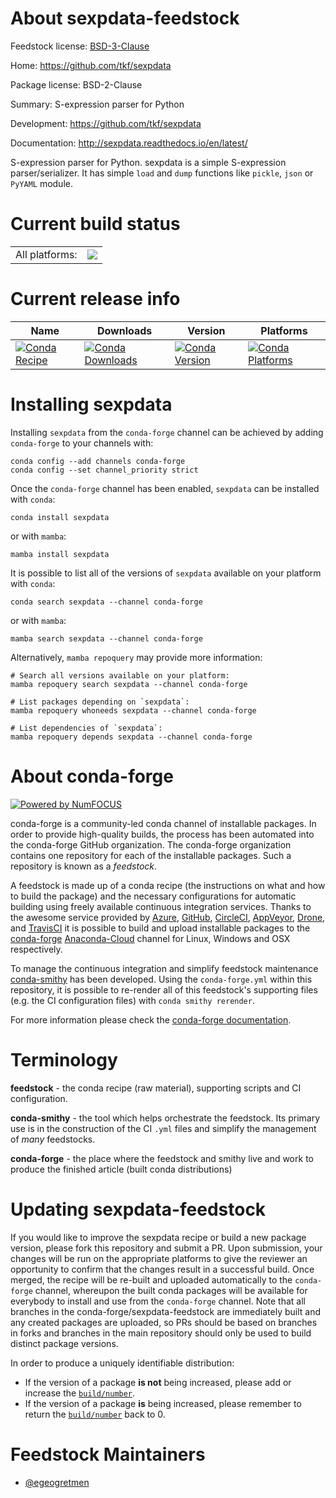 About sexpdata-feedstock
========================

Feedstock license: [BSD-3-Clause](https://github.com/conda-forge/sexpdata-feedstock/blob/main/LICENSE.txt)

Home: https://github.com/tkf/sexpdata

Package license: BSD-2-Clause

Summary: S-expression parser for Python

Development: https://github.com/tkf/sexpdata

Documentation: http://sexpdata.readthedocs.io/en/latest/

S-expression parser for Python. sexpdata is a simple S-expression parser/serializer.
It has simple `load` and `dump` functions like `pickle`, `json` or `PyYAML`
module.


Current build status
====================


<table><tr><td>All platforms:</td>
    <td>
      <a href="https://dev.azure.com/conda-forge/feedstock-builds/_build/latest?definitionId=4660&branchName=main">
        <img src="https://dev.azure.com/conda-forge/feedstock-builds/_apis/build/status/sexpdata-feedstock?branchName=main">
      </a>
    </td>
  </tr>
</table>

Current release info
====================

| Name | Downloads | Version | Platforms |
| --- | --- | --- | --- |
| [![Conda Recipe](https://img.shields.io/badge/recipe-sexpdata-green.svg)](https://anaconda.org/conda-forge/sexpdata) | [![Conda Downloads](https://img.shields.io/conda/dn/conda-forge/sexpdata.svg)](https://anaconda.org/conda-forge/sexpdata) | [![Conda Version](https://img.shields.io/conda/vn/conda-forge/sexpdata.svg)](https://anaconda.org/conda-forge/sexpdata) | [![Conda Platforms](https://img.shields.io/conda/pn/conda-forge/sexpdata.svg)](https://anaconda.org/conda-forge/sexpdata) |

Installing sexpdata
===================

Installing `sexpdata` from the `conda-forge` channel can be achieved by adding `conda-forge` to your channels with:

```
conda config --add channels conda-forge
conda config --set channel_priority strict
```

Once the `conda-forge` channel has been enabled, `sexpdata` can be installed with `conda`:

```
conda install sexpdata
```

or with `mamba`:

```
mamba install sexpdata
```

It is possible to list all of the versions of `sexpdata` available on your platform with `conda`:

```
conda search sexpdata --channel conda-forge
```

or with `mamba`:

```
mamba search sexpdata --channel conda-forge
```

Alternatively, `mamba repoquery` may provide more information:

```
# Search all versions available on your platform:
mamba repoquery search sexpdata --channel conda-forge

# List packages depending on `sexpdata`:
mamba repoquery whoneeds sexpdata --channel conda-forge

# List dependencies of `sexpdata`:
mamba repoquery depends sexpdata --channel conda-forge
```


About conda-forge
=================

[![Powered by
NumFOCUS](https://img.shields.io/badge/powered%20by-NumFOCUS-orange.svg?style=flat&colorA=E1523D&colorB=007D8A)](https://numfocus.org)

conda-forge is a community-led conda channel of installable packages.
In order to provide high-quality builds, the process has been automated into the
conda-forge GitHub organization. The conda-forge organization contains one repository
for each of the installable packages. Such a repository is known as a *feedstock*.

A feedstock is made up of a conda recipe (the instructions on what and how to build
the package) and the necessary configurations for automatic building using freely
available continuous integration services. Thanks to the awesome service provided by
[Azure](https://azure.microsoft.com/en-us/services/devops/), [GitHub](https://github.com/),
[CircleCI](https://circleci.com/), [AppVeyor](https://www.appveyor.com/),
[Drone](https://cloud.drone.io/welcome), and [TravisCI](https://travis-ci.com/)
it is possible to build and upload installable packages to the
[conda-forge](https://anaconda.org/conda-forge) [Anaconda-Cloud](https://anaconda.org/)
channel for Linux, Windows and OSX respectively.

To manage the continuous integration and simplify feedstock maintenance
[conda-smithy](https://github.com/conda-forge/conda-smithy) has been developed.
Using the ``conda-forge.yml`` within this repository, it is possible to re-render all of
this feedstock's supporting files (e.g. the CI configuration files) with ``conda smithy rerender``.

For more information please check the [conda-forge documentation](https://conda-forge.org/docs/).

Terminology
===========

**feedstock** - the conda recipe (raw material), supporting scripts and CI configuration.

**conda-smithy** - the tool which helps orchestrate the feedstock.
                   Its primary use is in the construction of the CI ``.yml`` files
                   and simplify the management of *many* feedstocks.

**conda-forge** - the place where the feedstock and smithy live and work to
                  produce the finished article (built conda distributions)


Updating sexpdata-feedstock
===========================

If you would like to improve the sexpdata recipe or build a new
package version, please fork this repository and submit a PR. Upon submission,
your changes will be run on the appropriate platforms to give the reviewer an
opportunity to confirm that the changes result in a successful build. Once
merged, the recipe will be re-built and uploaded automatically to the
`conda-forge` channel, whereupon the built conda packages will be available for
everybody to install and use from the `conda-forge` channel.
Note that all branches in the conda-forge/sexpdata-feedstock are
immediately built and any created packages are uploaded, so PRs should be based
on branches in forks and branches in the main repository should only be used to
build distinct package versions.

In order to produce a uniquely identifiable distribution:
 * If the version of a package **is not** being increased, please add or increase
   the [``build/number``](https://docs.conda.io/projects/conda-build/en/latest/resources/define-metadata.html#build-number-and-string).
 * If the version of a package **is** being increased, please remember to return
   the [``build/number``](https://docs.conda.io/projects/conda-build/en/latest/resources/define-metadata.html#build-number-and-string)
   back to 0.

Feedstock Maintainers
=====================

* [@egeogretmen](https://github.com/egeogretmen/)

